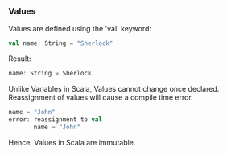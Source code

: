 ### Values

Values are defined using the 'val' keyword:

```scala
val name: String = "Sherlock"
```
Result:
```scala
name: String = Sherlock
```


Unlike Variables in Scala, Values cannot change once declared.
Reassignment of values will cause a compile time error.

```scala
name = "John"
error: reassignment to val
       name = "John"
```

Hence, Values in Scala are immutable.
